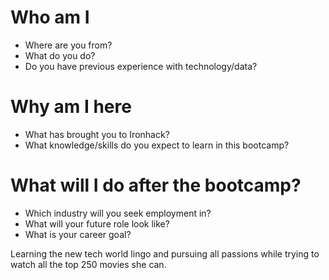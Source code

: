 # Who am I

* Where are you from?
* What do you do?
* Do you have previous experience with technology/data?


# Why am I here

* What has brought you to Ironhack?
* What knowledge/skills do you expect to learn in this bootcamp?

# What will I do after the bootcamp?

* Which industry will you seek employment in?
* What will your future role look like?
* What is your career goal?

Learning the new tech world lingo and pursuing all passions while trying to watch all the top 250 movies she can.
